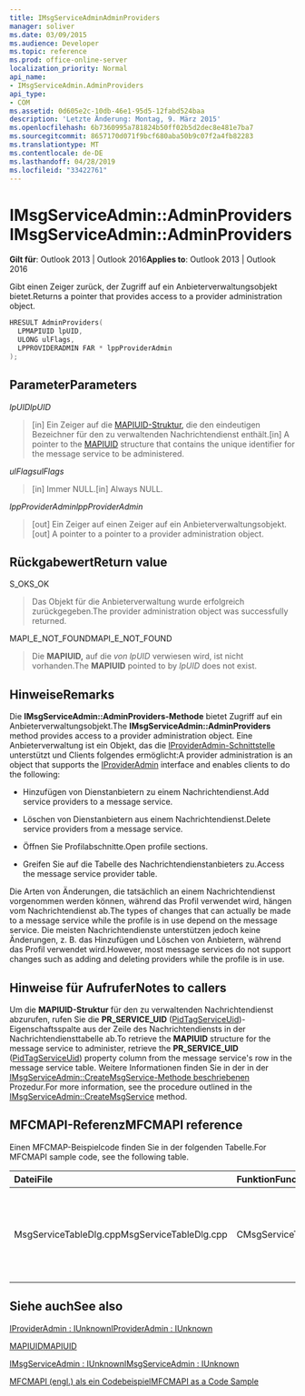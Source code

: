 ```yaml
---
title: IMsgServiceAdminAdminProviders
manager: soliver
ms.date: 03/09/2015
ms.audience: Developer
ms.topic: reference
ms.prod: office-online-server
localization_priority: Normal
api_name:
- IMsgServiceAdmin.AdminProviders
api_type:
- COM
ms.assetid: 0d605e2c-10db-46e1-95d5-12fabd524baa
description: 'Letzte Änderung: Montag, 9. März 2015'
ms.openlocfilehash: 6b7360995a781824b50ff02b5d2dec8e481e7ba7
ms.sourcegitcommit: 8657170d071f9bcf680aba50b9c07f2a4fb82283
ms.translationtype: MT
ms.contentlocale: de-DE
ms.lasthandoff: 04/28/2019
ms.locfileid: "33422761"
---
```

# <a name="imsgserviceadminadminproviders"></a><span data-ttu-id="00cb7-103">IMsgServiceAdmin::AdminProviders</span><span class="sxs-lookup"><span data-stu-id="00cb7-103">IMsgServiceAdmin::AdminProviders</span></span>

  
  
<span data-ttu-id="00cb7-104">**Gilt für**: Outlook 2013 | Outlook 2016</span><span class="sxs-lookup"><span data-stu-id="00cb7-104">**Applies to**: Outlook 2013 | Outlook 2016</span></span> 
  
<span data-ttu-id="00cb7-105">Gibt einen Zeiger zurück, der Zugriff auf ein Anbieterverwaltungsobjekt bietet.</span><span class="sxs-lookup"><span data-stu-id="00cb7-105">Returns a pointer that provides access to a provider administration object.</span></span>
  
```cpp
HRESULT AdminProviders(
  LPMAPIUID lpUID,
  ULONG ulFlags,
  LPPROVIDERADMIN FAR * lppProviderAdmin
);
```

## <a name="parameters"></a><span data-ttu-id="00cb7-106">Parameter</span><span class="sxs-lookup"><span data-stu-id="00cb7-106">Parameters</span></span>

 <span data-ttu-id="00cb7-107">_lpUID_</span><span class="sxs-lookup"><span data-stu-id="00cb7-107">_lpUID_</span></span>
  
> <span data-ttu-id="00cb7-108">[in] Ein Zeiger auf die [MAPIUID-Struktur,](mapiuid.md) die den eindeutigen Bezeichner für den zu verwaltenden Nachrichtendienst enthält.</span><span class="sxs-lookup"><span data-stu-id="00cb7-108">[in] A pointer to the [MAPIUID](mapiuid.md) structure that contains the unique identifier for the message service to be administered.</span></span> 
    
 <span data-ttu-id="00cb7-109">_ulFlags_</span><span class="sxs-lookup"><span data-stu-id="00cb7-109">_ulFlags_</span></span>
  
> <span data-ttu-id="00cb7-110">[in] Immer NULL.</span><span class="sxs-lookup"><span data-stu-id="00cb7-110">[in] Always NULL.</span></span> 
    
 <span data-ttu-id="00cb7-111">_lppProviderAdmin_</span><span class="sxs-lookup"><span data-stu-id="00cb7-111">_lppProviderAdmin_</span></span>
  
> <span data-ttu-id="00cb7-112">[out] Ein Zeiger auf einen Zeiger auf ein Anbieterverwaltungsobjekt.</span><span class="sxs-lookup"><span data-stu-id="00cb7-112">[out] A pointer to a pointer to a provider administration object.</span></span>
    
## <a name="return-value"></a><span data-ttu-id="00cb7-113">Rückgabewert</span><span class="sxs-lookup"><span data-stu-id="00cb7-113">Return value</span></span>

<span data-ttu-id="00cb7-114">S_OK</span><span class="sxs-lookup"><span data-stu-id="00cb7-114">S_OK</span></span> 
  
> <span data-ttu-id="00cb7-115">Das Objekt für die Anbieterverwaltung wurde erfolgreich zurückgegeben.</span><span class="sxs-lookup"><span data-stu-id="00cb7-115">The provider administration object was successfully returned.</span></span>
    
<span data-ttu-id="00cb7-116">MAPI_E_NOT_FOUND</span><span class="sxs-lookup"><span data-stu-id="00cb7-116">MAPI_E_NOT_FOUND</span></span> 
  
> <span data-ttu-id="00cb7-117">Die **MAPIUID,** auf die  _von lpUID_ verwiesen wird, ist nicht vorhanden.</span><span class="sxs-lookup"><span data-stu-id="00cb7-117">The **MAPIUID** pointed to by  _lpUID_ does not exist.</span></span> 
    
## <a name="remarks"></a><span data-ttu-id="00cb7-118">Hinweise</span><span class="sxs-lookup"><span data-stu-id="00cb7-118">Remarks</span></span>

<span data-ttu-id="00cb7-119">Die **IMsgServiceAdmin::AdminProviders-Methode** bietet Zugriff auf ein Anbieterverwaltungsobjekt.</span><span class="sxs-lookup"><span data-stu-id="00cb7-119">The **IMsgServiceAdmin::AdminProviders** method provides access to a provider administration object.</span></span> <span data-ttu-id="00cb7-120">Eine Anbieterverwaltung ist ein Objekt, das die [IProviderAdmin-Schnittstelle](iprovideradminiunknown.md) unterstützt und Clients folgendes ermöglicht:</span><span class="sxs-lookup"><span data-stu-id="00cb7-120">A provider administration is an object that supports the [IProviderAdmin](iprovideradminiunknown.md) interface and enables clients to do the following:</span></span> 
  
- <span data-ttu-id="00cb7-121">Hinzufügen von Dienstanbietern zu einem Nachrichtendienst.</span><span class="sxs-lookup"><span data-stu-id="00cb7-121">Add service providers to a message service.</span></span>
    
- <span data-ttu-id="00cb7-122">Löschen von Dienstanbietern aus einem Nachrichtendienst.</span><span class="sxs-lookup"><span data-stu-id="00cb7-122">Delete service providers from a message service.</span></span>
    
- <span data-ttu-id="00cb7-123">Öffnen Sie Profilabschnitte.</span><span class="sxs-lookup"><span data-stu-id="00cb7-123">Open profile sections.</span></span>
    
- <span data-ttu-id="00cb7-124">Greifen Sie auf die Tabelle des Nachrichtendienstanbieters zu.</span><span class="sxs-lookup"><span data-stu-id="00cb7-124">Access the message service provider table.</span></span>
    
<span data-ttu-id="00cb7-125">Die Arten von Änderungen, die tatsächlich an einem Nachrichtendienst vorgenommen werden können, während das Profil verwendet wird, hängen vom Nachrichtendienst ab.</span><span class="sxs-lookup"><span data-stu-id="00cb7-125">The types of changes that can actually be made to a message service while the profile is in use depend on the message service.</span></span> <span data-ttu-id="00cb7-126">Die meisten Nachrichtendienste unterstützen jedoch keine Änderungen, z. B. das Hinzufügen und Löschen von Anbietern, während das Profil verwendet wird.</span><span class="sxs-lookup"><span data-stu-id="00cb7-126">However, most message services do not support changes such as adding and deleting providers while the profile is in use.</span></span>
  
## <a name="notes-to-callers"></a><span data-ttu-id="00cb7-127">Hinweise für Aufrufer</span><span class="sxs-lookup"><span data-stu-id="00cb7-127">Notes to callers</span></span>

<span data-ttu-id="00cb7-128">Um die **MAPIUID-Struktur** für den zu verwaltenden Nachrichtendienst abzurufen, rufen Sie die **PR_SERVICE_UID** ([PidTagServiceUid](pidtagserviceuid-canonical-property.md))-Eigenschaftsspalte aus der Zeile des Nachrichtendiensts in der Nachrichtendiensttabelle ab.</span><span class="sxs-lookup"><span data-stu-id="00cb7-128">To retrieve the **MAPIUID** structure for the message service to administer, retrieve the **PR_SERVICE_UID** ([PidTagServiceUid](pidtagserviceuid-canonical-property.md)) property column from the message service's row in the message service table.</span></span> <span data-ttu-id="00cb7-129">Weitere Informationen finden Sie in der in der [IMsgServiceAdmin::CreateMsgService-Methode beschriebenen](imsgserviceadmin-createmsgservice.md) Prozedur.</span><span class="sxs-lookup"><span data-stu-id="00cb7-129">For more information, see the procedure outlined in the [IMsgServiceAdmin::CreateMsgService](imsgserviceadmin-createmsgservice.md) method.</span></span> 
  
## <a name="mfcmapi-reference"></a><span data-ttu-id="00cb7-130">MFCMAPI-Referenz</span><span class="sxs-lookup"><span data-stu-id="00cb7-130">MFCMAPI reference</span></span>

<span data-ttu-id="00cb7-131">Einen MFCMAP-Beispielcode finden Sie in der folgenden Tabelle.</span><span class="sxs-lookup"><span data-stu-id="00cb7-131">For MFCMAPI sample code, see the following table.</span></span>
  
|<span data-ttu-id="00cb7-132">**Datei**</span><span class="sxs-lookup"><span data-stu-id="00cb7-132">**File**</span></span>|<span data-ttu-id="00cb7-133">**Funktion**</span><span class="sxs-lookup"><span data-stu-id="00cb7-133">**Function**</span></span>|<span data-ttu-id="00cb7-134">**Comment**</span><span class="sxs-lookup"><span data-stu-id="00cb7-134">**Comment**</span></span>|
|:-----|:-----|:-----|
|<span data-ttu-id="00cb7-135">MsgServiceTableDlg.cpp</span><span class="sxs-lookup"><span data-stu-id="00cb7-135">MsgServiceTableDlg.cpp</span></span>  <br/> |<span data-ttu-id="00cb7-136">CMsgServiceTableDlg::OnDisplayItem</span><span class="sxs-lookup"><span data-stu-id="00cb7-136">CMsgServiceTableDlg::OnDisplayItem</span></span>  <br/> |<span data-ttu-id="00cb7-137">MFCMAPI verwendet die **IMsgServiceAdmin::AdminProviders-Methode,** um ein Anbieterverwaltungsobjekt für einen Dienst zu öffnen.</span><span class="sxs-lookup"><span data-stu-id="00cb7-137">MFCMAPI uses the **IMsgServiceAdmin::AdminProviders** method to open a provider administration object for a service.</span></span>  <br/> |
   
## <a name="see-also"></a><span data-ttu-id="00cb7-138">Siehe auch</span><span class="sxs-lookup"><span data-stu-id="00cb7-138">See also</span></span>



[<span data-ttu-id="00cb7-139">IProviderAdmin : IUnknown</span><span class="sxs-lookup"><span data-stu-id="00cb7-139">IProviderAdmin : IUnknown</span></span>](iprovideradminiunknown.md)
  
[<span data-ttu-id="00cb7-140">MAPIUID</span><span class="sxs-lookup"><span data-stu-id="00cb7-140">MAPIUID</span></span>](mapiuid.md)
  
[<span data-ttu-id="00cb7-141">IMsgServiceAdmin : IUnknown</span><span class="sxs-lookup"><span data-stu-id="00cb7-141">IMsgServiceAdmin : IUnknown</span></span>](imsgserviceadminiunknown.md)


[<span data-ttu-id="00cb7-142">MFCMAPI (engl.) als ein Codebeispiel</span><span class="sxs-lookup"><span data-stu-id="00cb7-142">MFCMAPI as a Code Sample</span></span>](mfcmapi-as-a-code-sample.md)

